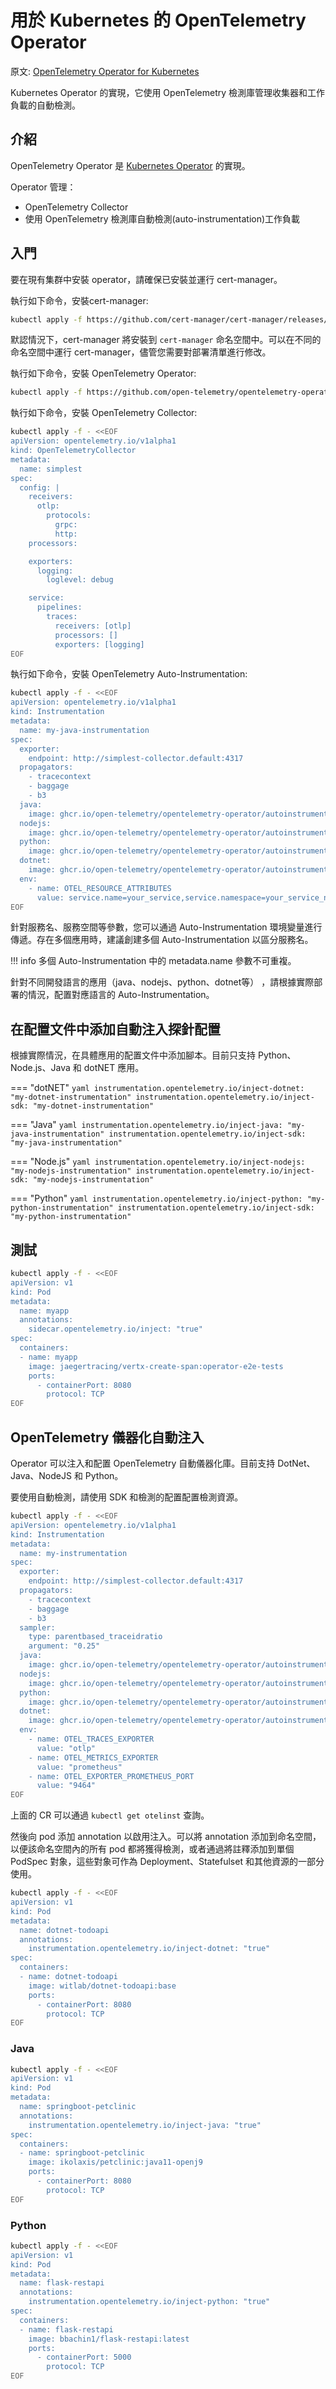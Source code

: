 # 用於 Kubernetes 的 OpenTelemetry Operator

原文: [OpenTelemetry Operator for Kubernetes](https://opentelemetry.io/docs/k8s-operator/)

Kubernetes Operator 的實現，它使用 OpenTelemetry 檢測庫管理收集器和工作負載的自動檢測。

## 介紹

OpenTelemetry Operator 是 [Kubernetes Operator](https://kubernetes.io/docs/concepts/extend-kubernetes/operator/) 的實現。

Operator 管理：

- OpenTelemetry Collector
- 使用 OpenTelemetry 檢測庫自動檢測(auto-instrumentation)工作負載

## 入門

要在現有集群中安裝 operator，請確保已安裝並運行 cert-manager。

執行如下命令，安裝cert-manager:

```bash
kubectl apply -f https://github.com/cert-manager/cert-manager/releases/download/v1.10.0/cert-manager.yaml
```

默認情況下，cert-manager 將安裝到 `cert-manager` 命名空間中。可以在不同的命名空間中運行 cert-manager，儘管您需要對部署清單進行修改。

執行如下命令，安裝 OpenTelemetry Operator:

```bash
kubectl apply -f https://github.com/open-telemetry/opentelemetry-operator/releases/latest/download/opentelemetry-operator.yaml
```

執行如下命令，安裝 OpenTelemetry Collector:

```bash
kubectl apply -f - <<EOF
apiVersion: opentelemetry.io/v1alpha1
kind: OpenTelemetryCollector
metadata:
  name: simplest
spec:
  config: |
    receivers:
      otlp:
        protocols:
          grpc:
          http:
    processors:

    exporters:
      logging:
        loglevel: debug

    service:
      pipelines:
        traces:
          receivers: [otlp]
          processors: []
          exporters: [logging]
EOF
```

執行如下命令，安裝 OpenTelemetry Auto-Instrumentation:

```bash
kubectl apply -f - <<EOF
apiVersion: opentelemetry.io/v1alpha1
kind: Instrumentation
metadata:
  name: my-java-instrumentation
spec:
  exporter:
    endpoint: http://simplest-collector.default:4317
  propagators:
    - tracecontext
    - baggage
    - b3
  java:
    image: ghcr.io/open-telemetry/opentelemetry-operator/autoinstrumentation-java:latest
  nodejs:
    image: ghcr.io/open-telemetry/opentelemetry-operator/autoinstrumentation-nodejs:latest
  python:
    image: ghcr.io/open-telemetry/opentelemetry-operator/autoinstrumentation-python:latest
  dotnet:
    image: ghcr.io/open-telemetry/opentelemetry-operator/autoinstrumentation-dotnet:latest
  env:
    - name: OTEL_RESOURCE_ATTRIBUTES
      value: service.name=your_service,service.namespace=your_service_namespace
EOF
```

針對服務名、服務空間等參數，您可以通過 Auto-Instrumentation 環境變量進行傳遞。存在多個應用時，建議創建多個 Auto-Instrumentation 以區分服務名。

!!! info
    多個 Auto-Instrumentation 中的 metadata.name 參數不可重複。

針對不同開發語言的應用（java、nodejs、python、dotnet等） ，請根據實際部署的情況，配置對應語言的 Auto-Instrumentation。

## 在配置文件中添加自動注入探針配置

根據實際情況，在具體應用的配置文件中添加腳本。目前只支持 Python、Node.js、Java 和 dotNET 應用。

=== "dotNET"
        ```yaml
        instrumentation.opentelemetry.io/inject-dotnet: "my-dotnet-instrumentation"
        instrumentation.opentelemetry.io/inject-sdk: "my-dotnet-instrumentation"
        ```

=== "Java"
        ```yaml
        instrumentation.opentelemetry.io/inject-java: "my-java-instrumentation"
        instrumentation.opentelemetry.io/inject-sdk: "my-java-instrumentation"
        ```

=== "Node.js"
        ```yaml
        instrumentation.opentelemetry.io/inject-nodejs: "my-nodejs-instrumentation"
        instrumentation.opentelemetry.io/inject-sdk: "my-nodejs-instrumentation"
        ```

=== "Python"
        ```yaml
        instrumentation.opentelemetry.io/inject-python: "my-python-instrumentation"
        instrumentation.opentelemetry.io/inject-sdk: "my-python-instrumentation"
        ```

## 測試

```bash
kubectl apply -f - <<EOF
apiVersion: v1
kind: Pod
metadata:
  name: myapp
  annotations:
    sidecar.opentelemetry.io/inject: "true"
spec:
  containers:
  - name: myapp
    image: jaegertracing/vertx-create-span:operator-e2e-tests
    ports:
      - containerPort: 8080
        protocol: TCP
EOF
```

## OpenTelemetry 儀器化自動注入

Operator 可以注入和配置 OpenTelemetry 自動儀器化庫。目前支持 DotNet、Java、NodeJS 和 Python。

要使用自動檢測，請使用 SDK 和檢測的配置配置檢測資源。

```bash
kubectl apply -f - <<EOF
apiVersion: opentelemetry.io/v1alpha1
kind: Instrumentation
metadata:
  name: my-instrumentation
spec:
  exporter:
    endpoint: http://simplest-collector.default:4317
  propagators:
    - tracecontext
    - baggage
    - b3
  sampler:
    type: parentbased_traceidratio
    argument: "0.25"
  java:
    image: ghcr.io/open-telemetry/opentelemetry-operator/autoinstrumentation-java:latest
  nodejs:
    image: ghcr.io/open-telemetry/opentelemetry-operator/autoinstrumentation-nodejs:latest
  python:
    image: ghcr.io/open-telemetry/opentelemetry-operator/autoinstrumentation-python:latest
  dotnet:
    image: ghcr.io/open-telemetry/opentelemetry-operator/autoinstrumentation-dotnet:latest
  env:
    - name: OTEL_TRACES_EXPORTER
      value: "otlp"
    - name: OTEL_METRICS_EXPORTER
      value: "prometheus"
    - name: OTEL_EXPORTER_PROMETHEUS_PORT
      value: "9464"
EOF
```

上面的 CR 可以通過 `kubectl get otelinst` 查詢。

然後向 pod 添加 annotation 以啟用注入。可以將 annotation 添加到命名空間，以便該命名空間內的所有 pod 都將獲得檢測，或者通過將註釋添加到單個 PodSpec 對象，這些對象可作為 Deployment、Statefulset 和其他資源的一部分使用。

```bash
kubectl apply -f - <<EOF
apiVersion: v1
kind: Pod
metadata:
  name: dotnet-todoapi
  annotations:
    instrumentation.opentelemetry.io/inject-dotnet: "true"
spec:
  containers:
  - name: dotnet-todoapi
    image: witlab/dotnet-todoapi:base
    ports:
      - containerPort: 8080
        protocol: TCP
EOF
```

### Java

```bash
kubectl apply -f - <<EOF
apiVersion: v1
kind: Pod
metadata:
  name: springboot-petclinic
  annotations:
    instrumentation.opentelemetry.io/inject-java: "true"
spec:
  containers:
  - name: springboot-petclinic
    image: ikolaxis/petclinic:java11-openj9
    ports:
      - containerPort: 8080
        protocol: TCP
EOF
```

### Python

```bash
kubectl apply -f - <<EOF
apiVersion: v1
kind: Pod
metadata:
  name: flask-restapi
  annotations:
    instrumentation.opentelemetry.io/inject-python: "true"
spec:
  containers:
  - name: flask-restapi
    image: bbachin1/flask-restapi:latest
    ports:
      - containerPort: 5000
        protocol: TCP
EOF
```